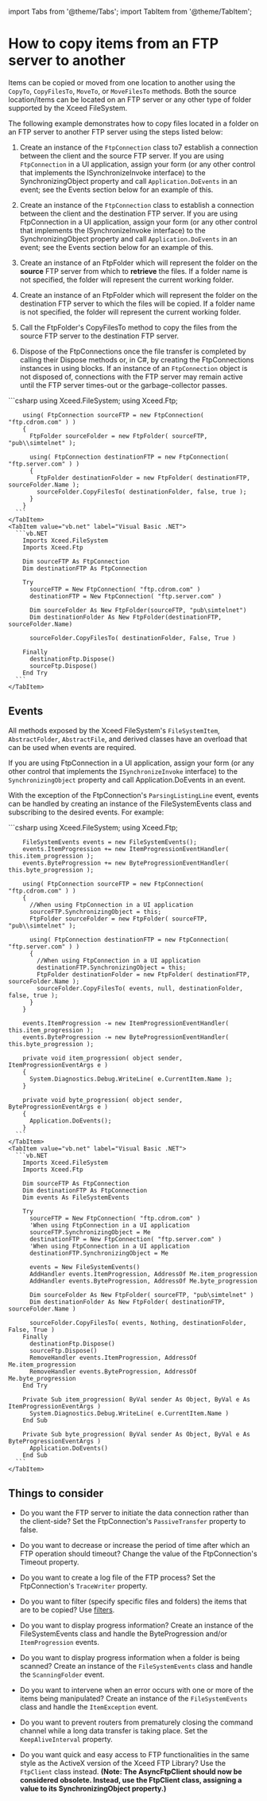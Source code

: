 import Tabs from '@theme/Tabs';
import TabItem from '@theme/TabItem';

# How to copy items from an FTP server to another

Items can be copied or moved from one location to another using the `CopyTo`, `CopyFilesTo`, `MoveTo`, or `MoveFilesTo` methods. Both the source location/items can be located on an FTP server or any other type of folder supported by the Xceed FileSystem. 

The following example demonstrates how to copy files located in a folder on an FTP server to another FTP server using the steps listed below:

1. Create an instance of the `FtpConnection` class to7 establish a connection between the client and the source FTP server. If you are using `FtpConnection` in a UI application, assign your form (or any other control that implements the ISynchronizeInvoke interface) to the SynchronizingObject property and call `Application.DoEvents` in an event; see the Events section below for an example of this.

2. Create an instance of the `FtpConnection` class to establish a connection between the client and the destination FTP server. If you are using FtpConnection in a UI application, assign your form (or any other control that implements the ISynchronizeInvoke interface) to the SynchronizingObject property and call `Application.DoEvents` in an event; see the Events section below for an example of this.

3. Create an instance of an FtpFolder which will represent the folder on the **source** FTP server from which to **retrieve** the files. If a folder name is not specified, the folder will represent the current working folder. 

4. Create an instance of an FtpFolder which will represent the folder on the destination FTP server to which the files will be copied. If a folder name is not specified, the folder will represent the current working folder. 

5. Call the FtpFolder's CopyFilesTo method to copy the files from the source FTP server to the destination FTP server. 

6. Dispose of the FtpConnections once the file transfer is completed by calling their Dispose methods or, in C#, by creating the FtpConnections instances in using blocks. If an instance of an `FtpConnection` object is not disposed of, connections with the FTP server may remain active until the FTP server times-out or the garbage-collector passes. 

<Tabs>
    <TabItem value="csharp" label="C#" default>
      ```csharp
        using Xceed.FileSystem;
        using Xceed.Ftp;

        using( FtpConnection sourceFTP = new FtpConnection( "ftp.cdrom.com" ) )
        {
          FtpFolder sourceFolder = new FtpFolder( sourceFTP, "pub\\simtelnet" );
        
          using( FtpConnection destinationFTP = new FtpConnection( "ftp.server.com" ) )
          {
            FtpFolder destinationFolder = new FtpFolder( destinationFTP, sourceFolder.Name );
            sourceFolder.CopyFilesTo( destinationFolder, false, true );
          }
        }
      ```
    </TabItem>
    <TabItem value="vb.net" label="Visual Basic .NET">
      ```vb.NET
        Imports Xceed.FileSystem
        Imports Xceed.Ftp

        Dim sourceFTP As FtpConnection
        Dim destinationFTP As FtpConnection

        Try
          sourceFTP = New FtpConnection( "ftp.cdrom.com" )
          destinationFTP = New FtpConnection( "ftp.server.com" )

          Dim sourceFolder As New FtpFolder(sourceFTP, "pub\simtelnet")
          Dim destinationFolder As New FtpFolder(destinationFTP, sourceFolder.Name)

          sourceFolder.CopyFilesTo( destinationFolder, False, True )

        Finally
          destinationFtp.Dispose()
          sourceFtp.Dispose()
        End Try
      ```
    </TabItem>
</Tabs>

## Events
All methods exposed by the Xceed FileSystem's `FileSystemItem`, `AbstractFolder`, `AbstractFile`, and derived classes have an overload that can be used when events are required. 

If you are using FtpConnection in a UI application, assign your form (or any other control that implements the `ISynchronizeInvoke` interface) to the `SynchronizingObject` property and call Application.DoEvents in an event.

With the exception of the FtpConnection's `ParsingListingLine` event, events can be handled by creating an instance of the FileSystemEvents class and subscribing to the desired events. For example:

<Tabs>
    <TabItem value="csharp" label="C#" default>
      ```csharp
        using Xceed.FileSystem;
        using Xceed.Ftp;

        FileSystemEvents events = new FileSystemEvents();
        events.ItemProgression += new ItemProgressionEventHandler( this.item_progression );
        events.ByteProgression += new ByteProgressionEventHandler( this.byte_progression );

        using( FtpConnection sourceFTP = new FtpConnection( "ftp.cdrom.com" ) )
        {
          //When using FtpConnection in a UI application
          sourceFTP.SynchronizingObject = this;
          FtpFolder sourceFolder = new FtpFolder( sourceFTP, "pub\\simtelnet" );

          using( FtpConnection destinationFTP = new FtpConnection( "ftp.server.com" ) )
          {
            //When using FtpConnection in a UI application
            destinationFTP.SynchronizingObject = this;
            FtpFolder destinationFolder = new FtpFolder( destinationFTP, sourceFolder.Name );
            sourceFolder.CopyFilesTo( events, null, destinationFolder, false, true );
          }
        }

        events.ItemProgression -= new ItemProgressionEventHandler( this.item_progression );
        events.ByteProgression -= new ByteProgressionEventHandler( this.byte_progression );

        private void item_progression( object sender, ItemProgressionEventArgs e )
        {
          System.Diagnostics.Debug.WriteLine( e.CurrentItem.Name );
        }

        private void byte_progression( object sender, ByteProgressionEventArgs e )
        {
          Application.DoEvents();
        }
      ```
    </TabItem>
    <TabItem value="vb.net" label="Visual Basic .NET">
      ```vb.NET
        Imports Xceed.FileSystem
        Imports Xceed.Ftp

        Dim sourceFTP As FtpConnection
        Dim destinationFTP As FtpConnection
        Dim events As FileSystemEvents

        Try
          sourceFTP = New FtpConnection( "ftp.cdrom.com" )
          'When using FtpConnection in a UI application 
          sourceFTP.SynchronizingObject = Me
          destinationFTP = New FtpConnection( "ftp.server.com" )
          'When using FtpConnection in a UI application 
          destinationFTP.SynchronizingObject = Me

          events = New FileSystemEvents()
          AddHandler events.ItemProgression, AddressOf Me.item_progression
          AddHandler events.ByteProgression, AddressOf Me.byte_progression

          Dim sourceFolder As New FtpFolder( sourceFTP, "pub\simtelnet" )
          Dim destinationFolder As New FtpFolder( destinationFTP, sourceFolder.Name )

          sourceFolder.CopyFilesTo( events, Nothing, destinationFolder, False, True )
        Finally
          destinationFtp.Dispose()
          sourceFtp.Dispose()
          RemoveHandler events.ItemProgression, AddressOf Me.item_progression
          RemoveHandler events.ByteProgression, AddressOf Me.byte_progression
        End Try

        Private Sub item_progression( ByVal sender As Object, ByVal e As ItemProgressionEventArgs )
          System.Diagnostics.Debug.WriteLine( e.CurrentItem.Name )
        End Sub

        Private Sub byte_progression( ByVal sender As Object, ByVal e As ByteProgressionEventArgs )
          Application.DoEvents()
        End Sub
      ```
    </TabItem>
</Tabs>

## Things to consider

- Do you want the FTP server to initiate the data connection rather than the client-side? Set the FtpConnection's `PassiveTransfer` property to false. 

- Do you want to decrease or increase the period of time after which an FTP operation should timeout? Change the value of the FtpConnection's Timeout property. 

- Do you want to create a log file of the FTP process? Set the FtpConnection's `TraceWriter` property. 

- Do you want to filter (specify specific files and folders) the items that are to be copied? Use [filters](/ftp/basic-concepts/filters/overview). 

- Do you want to display progress information? Create an instance of the FileSystemEvents class and handle the ByteProgression and/or `ItemProgression` events. 

- Do you want to display progress information when a folder is being scanned? Create an instance of the `FileSystemEvents` class and handle the `ScanningFolder` event. 

- Do you want to intervene when an error occurs with one or more of the items being manipulated? Create an instance of the `FileSystemEvents` class and handle the `ItemException` event. 

- Do you want to prevent routers from prematurely closing the command channel while a long data transfer is taking place. Set the `KeepAliveInterval` property. 

- Do you want quick and easy access to FTP functionalities in the same style as the ActiveX version of the Xceed FTP Library? Use the `FtpClient` class instead. **(Note: The AsyncFtpClient should now be considered obsolete. Instead, use the FtpClient class, assigning a value to its SynchronizingObject property.)**